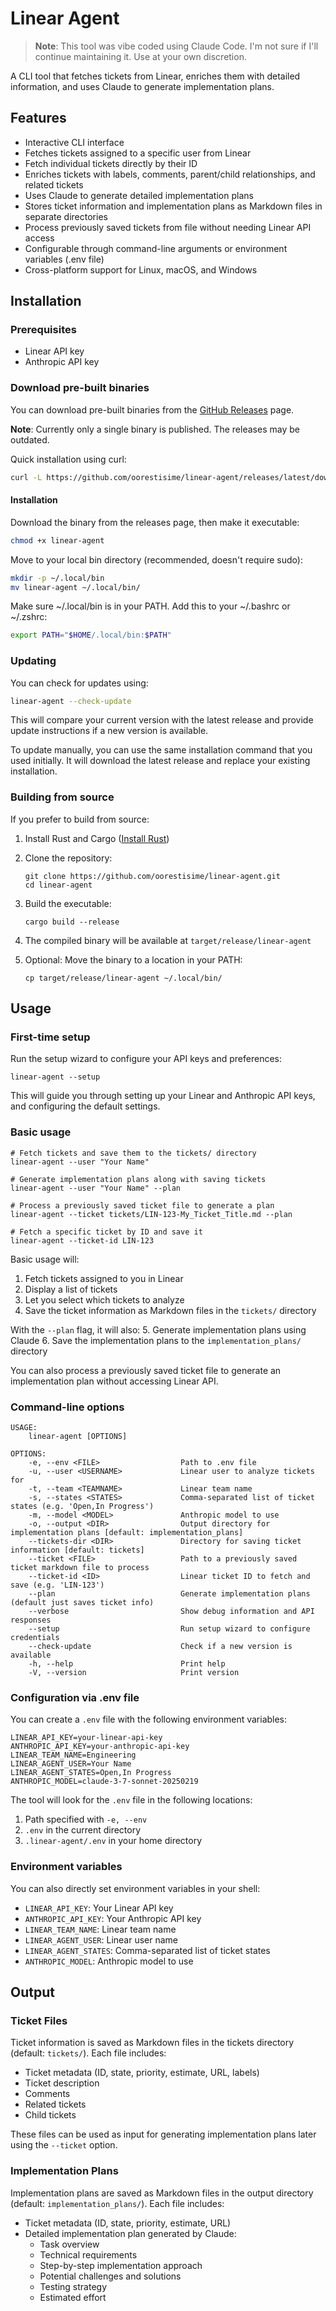 # Linear Agent

> **Note**: This tool was vibe coded using Claude Code. I'm not sure if I'll continue maintaining it. Use at your own discretion.

A CLI tool that fetches tickets from Linear, enriches them with detailed information, and uses Claude to generate implementation plans.

## Features

- Interactive CLI interface
- Fetches tickets assigned to a specific user from Linear
- Fetch individual tickets directly by their ID
- Enriches tickets with labels, comments, parent/child relationships, and related tickets
- Uses Claude to generate detailed implementation plans
- Stores ticket information and implementation plans as Markdown files in separate directories
- Process previously saved tickets from file without needing Linear API access
- Configurable through command-line arguments or environment variables (.env file)
- Cross-platform support for Linux, macOS, and Windows

## Installation

### Prerequisites

- Linear API key
- Anthropic API key

### Download pre-built binaries

You can download pre-built binaries from the [GitHub Releases](https://github.com/oorestisime/linear-agent/releases) page.

**Note**: Currently only a single binary is published. The releases may be outdated.

Quick installation using curl:

```bash
curl -L https://github.com/oorestisime/linear-agent/releases/latest/download/linear-agent -o linear-agent
```

#### Installation

Download the binary from the releases page, then make it executable:

```bash
chmod +x linear-agent
```

Move to your local bin directory (recommended, doesn't require sudo):

```bash
mkdir -p ~/.local/bin
mv linear-agent ~/.local/bin/
```

Make sure ~/.local/bin is in your PATH. Add this to your ~/.bashrc or ~/.zshrc:

```bash
export PATH="$HOME/.local/bin:$PATH"
```

### Updating

You can check for updates using:

```bash
linear-agent --check-update
```

This will compare your current version with the latest release and provide update instructions if a new version is available.

To update manually, you can use the same installation command that you used initially. It will download the latest release and replace your existing installation.

### Building from source

If you prefer to build from source:

1. Install Rust and Cargo ([Install Rust](https://www.rust-lang.org/tools/install))

2. Clone the repository:

   ```
   git clone https://github.com/oorestisime/linear-agent.git
   cd linear-agent
   ```

3. Build the executable:

   ```
   cargo build --release
   ```

4. The compiled binary will be available at `target/release/linear-agent`

5. Optional: Move the binary to a location in your PATH:
   ```
   cp target/release/linear-agent ~/.local/bin/
   ```

## Usage

### First-time setup

Run the setup wizard to configure your API keys and preferences:

```
linear-agent --setup
```

This will guide you through setting up your Linear and Anthropic API keys, and configuring the default settings.

### Basic usage

```
# Fetch tickets and save them to the tickets/ directory
linear-agent --user "Your Name"

# Generate implementation plans along with saving tickets
linear-agent --user "Your Name" --plan

# Process a previously saved ticket file to generate a plan
linear-agent --ticket tickets/LIN-123-My_Ticket_Title.md --plan

# Fetch a specific ticket by ID and save it
linear-agent --ticket-id LIN-123
```

Basic usage will:

1. Fetch tickets assigned to you in Linear
2. Display a list of tickets
3. Let you select which tickets to analyze
4. Save the ticket information as Markdown files in the `tickets/` directory

With the `--plan` flag, it will also: 5. Generate implementation plans using Claude 6. Save the implementation plans to the `implementation_plans/` directory

You can also process a previously saved ticket file to generate an implementation plan without accessing Linear API.

### Command-line options

```
USAGE:
    linear-agent [OPTIONS]

OPTIONS:
    -e, --env <FILE>                  Path to .env file
    -u, --user <USERNAME>             Linear user to analyze tickets for
    -t, --team <TEAMNAME>             Linear team name
    -s, --states <STATES>             Comma-separated list of ticket states (e.g. 'Open,In Progress')
    -m, --model <MODEL>               Anthropic model to use
    -o, --output <DIR>                Output directory for implementation plans [default: implementation_plans]
    --tickets-dir <DIR>               Directory for saving ticket information [default: tickets]
    --ticket <FILE>                   Path to a previously saved ticket markdown file to process
    --ticket-id <ID>                  Linear ticket ID to fetch and save (e.g. 'LIN-123')
    --plan                            Generate implementation plans (default just saves ticket info)
    --verbose                         Show debug information and API responses
    --setup                           Run setup wizard to configure credentials
    --check-update                    Check if a new version is available
    -h, --help                        Print help
    -V, --version                     Print version
```

### Configuration via .env file

You can create a `.env` file with the following environment variables:

```
LINEAR_API_KEY=your-linear-api-key
ANTHROPIC_API_KEY=your-anthropic-api-key
LINEAR_TEAM_NAME=Engineering
LINEAR_AGENT_USER=Your Name
LINEAR_AGENT_STATES=Open,In Progress
ANTHROPIC_MODEL=claude-3-7-sonnet-20250219
```

The tool will look for the `.env` file in the following locations:

1. Path specified with `-e, --env`
2. `.env` in the current directory
3. `.linear-agent/.env` in your home directory

### Environment variables

You can also directly set environment variables in your shell:

- `LINEAR_API_KEY`: Your Linear API key
- `ANTHROPIC_API_KEY`: Your Anthropic API key
- `LINEAR_TEAM_NAME`: Linear team name
- `LINEAR_AGENT_USER`: Linear user name
- `LINEAR_AGENT_STATES`: Comma-separated list of ticket states
- `ANTHROPIC_MODEL`: Anthropic model to use

## Output

### Ticket Files

Ticket information is saved as Markdown files in the tickets directory (default: `tickets/`). Each file includes:

- Ticket metadata (ID, state, priority, estimate, URL, labels)
- Ticket description
- Comments
- Related tickets
- Child tickets

These files can be used as input for generating implementation plans later using the `--ticket` option.

### Implementation Plans

Implementation plans are saved as Markdown files in the output directory (default: `implementation_plans/`). Each file includes:

- Ticket metadata (ID, state, priority, estimate, URL)
- Detailed implementation plan generated by Claude:
  - Task overview
  - Technical requirements
  - Step-by-step implementation approach
  - Potential challenges and solutions
  - Testing strategy
  - Estimated effort
